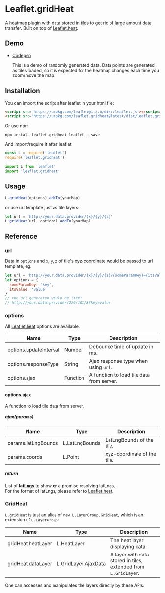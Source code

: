 # Leaflet.gridHeat

A heatmap plugin with data stored in tiles to get rid of large amount data transfer. Built on top of [Leaflet.heat](https://github.com/Leaflet/Leaflet.heat).

## Demo

- [Codepen](https://codepen.io/vickyliin/pen/qPqvBd)

  This is a demo of randomly generated data. Data points are generated as tiles loaded, so it is expected for the heatmap changes each time you zoom/move the map.

## Installation

You can import the script after leaflet in your html file:
```html
<script src="https://unpkg.com/leaflet@1.2.0/dist/leaflet.js"></script>
<script src="https://unpkg.com/leaflet.gridheat@latest/dist/leaflet.gridHeat.min.js"></script>
```

Or use npm
```
npm install leaflet.gridheat leaflet --save
```

And import/require it after leaflet

```javascript
const L = require('leaflet')
require('leaflet.gridheat')
```

```javascript
import L from 'leaflet'
import 'leaflet.gridheat'
```

## Usage

```javascript
L.gridHeat(options).addTo(yourMap)
```

or use url template just as tile layers:
```javascript
let url = 'http://your.data.provider/{x}/{y}/{z}'
L.gridHeat(url, options).addTo(yourMap)
```

## Reference

### url

Data in `options` and `x`, `y`, `z` of tile's xyz-coordinate would be passed to url template, eg.

```javascript
let url = 'http://your.data.provider/{x}/{y}/{z}?{someParamKey}={itsValue}'
let options = {
  someParamKey: 'key',
  itsValue: 'value'
}
// the url generated would be like:
// http://your.data.provider/229/101/8?key=value
```

### options

All [Leaflet.heat](https://github.com/Leaflet/Leaflet.heat) options are available.

| Name                   | Type           | Description                                   |
|------------------------|----------------|-----------------------------------------------|
| options.updateInterval | Number         | Debounce time of update in ms.                |
| options.responseType   | String         | Ajax response type when using `url`.          |
| options.ajax           | Function       | A function to load tile data from server.     |

#### options.ajax

A function to load tile data from server.

##### ajax(params)

| Name                | Type           | Description                   |
|---------------------|----------------|-------------------------------|
| params.latLngBounds | L.LatLngBounds | LatLngBounds of the tile.     |
| params.coords       | L.Point        | xyz-coordinate of the tile.   |

##### return

List of **latLngs** to show **or** a promise resolving latLngs.  
For the format of latLngs, please refer to [Leaflet.heat](https://github.com/Leaflet/Leaflet.heat).

### GridHeat

`L.gridHeat` is just an alias of `new L.LayerGroup.GridHeat`, which is an extension of `L.LayerGroup`:

| Name                | Type                 | Description                                                     |
|---------------------|----------------------|-----------------------------------------------------------------|
| gridHeat.heatLayer  | L.HeatLayer          | The heat layer displaying data.                                 |
| gridHeat.dataLayer  | L.GridLayer.AjaxData | A layer with data stored in tiles, extended from `L.GridLayer`. |

One can accesses and manipulates the layers directly by these APIs.
